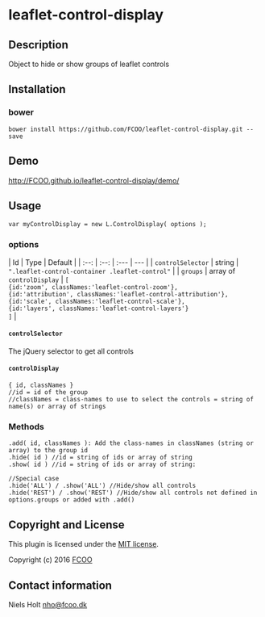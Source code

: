 # leaflet-control-display
>


## Description
Object to hide or show groups of leaflet controls

## Installation
### bower
`bower install https://github.com/FCOO/leaflet-control-display.git --save`

## Demo
http://FCOO.github.io/leaflet-control-display/demo/ 

## Usage
```var myControlDisplay = new L.ControlDisplay( options );```


### options
| Id | Type | Default |
| :--: | :--: | :--- | --- |
| `controlSelector` | string | `".leaflet-control-container .leaflet-control"` | 
| `groups` | array of `controlDisplay` | 	`[`<br>`{id:'zoom', classNames:'leaflet-control-zoom'},`<br>`{id:'attribution', classNames:'leaflet-control-attribution'},`<br>`{id:'scale', classNames:'leaflet-control-scale'},`<br>`{id:'layers', classNames:'leaflet-control-layers'}`<br>`]` |

#### `controlSelector`
The jQuery selector to get all controls

#### `controlDisplay`

    { id, classNames }
	//id = id of the group
	//classNames = class-names to use to select the controls = string of name(s) or array of strings 



### Methods

    .add( id, classNames ): Add the class-names in classNames (string or array) to the group id 
    .hide( id ) //id = string of ids or array of string
	.show( id )	//id = string of ids or array of string:  

	//Special case
	.hide('ALL') / .show('ALL') //Hide/show all controls
	.hide('REST') / .show('REST') //Hide/show all controls not defined in options.groups or added with .add()


## Copyright and License
This plugin is licensed under the [MIT license](https://github.com/FCOO/leaflet-control-display/LICENSE).

Copyright (c) 2016 [FCOO](https://github.com/FCOO)

## Contact information

Niels Holt nho@fcoo.dk


